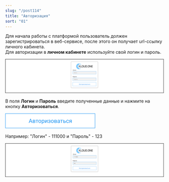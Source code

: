 ```yaml
---
slug: "/post114"
title: "Авторизация"
sort: "01"
---
```


Для начала работы с платформой пользователь должен зарегистрироваться в веб-сервисе, после этого он получает url-ссылку личного кабинета.  
Для авторизации в **личном кабинете** используйте свой логин и пароль.

![Картинка](./images/how_to_auth_window_auth.png "Окно авторизации")

В поля **Логин** и **Пароль** введите полученные данные и нажмите на кнопку **Авторизоваться**.

![Картинка](./images/how_to_auth_butt_auth.png "Кнопка Авторизоваться")

Например: "Логин" - 111000 и "Пароль" - 123

![Картинка](./images/how_to_auth_enter_data.png "Ввод данных в окне авторизации")